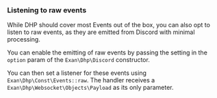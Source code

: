 ### Listening to raw events

While DHP should cover most Events out of the box, you can also opt to listen to raw events, as they are emitted from Discord with minimal processing.

You can enable the emitting of raw events by passing the setting in the `option` param of the `Exan\Dhp\Discord` constructor.

You can then set a listener for these events using `Exan\Dhp\Const\Events::raw`. The handler receives a `Exan\Dhp\Websocket\Objects\Payload` as its only parameter.
